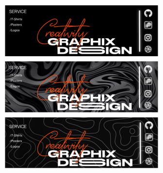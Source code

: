 ![Header #1](https://github.com/Yuto-designer/Headers/blob/main/20250702_164334.png)

![#2](https://github.com/Yuto-designer/Headers/blob/main/20250702_164356.png)

![#3](https://github.com/Yuto-designer/Headers/blob/main/20250702_164413.png)

